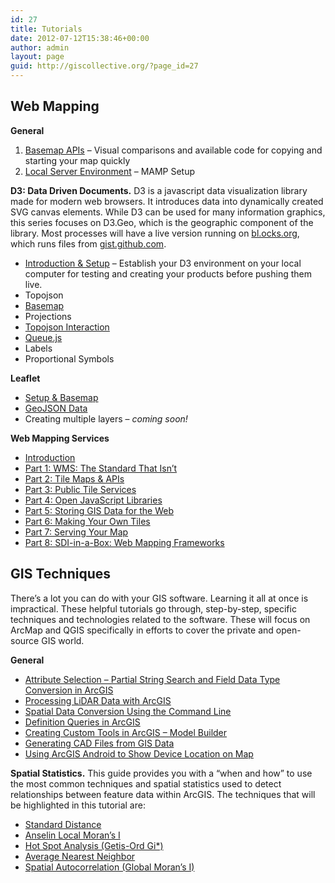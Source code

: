 ```yaml
---
id: 27
title: Tutorials
date: 2012-07-12T15:38:46+00:00
author: admin
layout: page
guid: http://giscollective.org/?page_id=27
---
```

## Web Mapping

**General**

  1. [Basemap APIs](http://www.mapsam.com/mugs/apis) &#8211; Visual comparisons and available code for copying and starting your map quickly
  2. [Local Server Environment](http://giscollective.org/local-server-environment-setup/) &#8211; MAMP Setup

**D3: Data Driven Documents.** D3 is a javascript data visualization library made for modern web browsers. It introduces data into dynamically created SVG canvas elements. While D3 can be used for many information graphics, this series focuses on D3.Geo, which is the geographic component of the library. Most processes will have a live version running on [bl.ocks.org](http://bl.ocks.org/svmatthews), which runs files from [gist.github.com](https://gist.github.com/svmatthews).

  * [Introduction & Setup](http://giscollective.org/d3-introduction-and-setup/) &#8211; Establish your D3 environment on your local computer for testing and creating your products before pushing them live.</span>
  * Topojson
  * [Basemap](http://giscollective.org/d3-basemap-with-topojson/)
  * Projections
  * [Topojson Interaction](http://giscollective.org/d3-topojson-interaction/)
  * [Queue.js](http://giscollective.org/d3-queue-js/)
  * Labels
  * Proportional Symbols

**Leaflet**

  * [Setup & Basemap](http://giscollective.org/tutorials/web-mapping/leaflet-1/)
  * [GeoJSON Data](http://giscollective.org/tutorials/web-mapping/leaflet-2/)
  * Creating multiple layers &#8211; _coming soon!_

**Web Mapping Services**

  * [Introduction](http://giscollective.org/tutorials/web-mapping/wmsintro/)
  * [Part 1: WMS: The Standard That Isn&#8217;t](http://giscollective.org/tutorials/web-mapping/wmsone/)
  * [Part 2: Tile Maps & APIs](http://giscollective.org/tutorials/web-mapping/wmstwo/)
  * [Part 3: Public Tile Services](http://giscollective.org/wmsthree/)
  * [Part 4: Open JavaScript Libraries](http://giscollective.org/wmsfour/)
  * [Part 5: Storing GIS Data for the Web](http://giscollective.org/wmsfive/)
  * [Part 6: Making Your Own Tiles](http://giscollective.org/wmssix/)
  * [Part 7: Serving Your Map](http://giscollective.org/tutorials/web-mapping/wmsseven)
  * [Part 8: SDI-in-a-Box: Web Mapping Frameworks](http://giscollective.org/tutorials/web-mapping/wmseight/)

## GIS Techniques

There&#8217;s a lot you can do with your GIS software. Learning it all at once is impractical. These helpful tutorials go through, step-by-step, specific techniques and technologies related to the software. These will focus on ArcMap and QGIS specifically in efforts to cover the private and open-source GIS world.

**General**

  * [Attribute Selection &#8211; Partial String Search and Field Data Type Conversion in ArcGIS](http://giscollective.org/attribute-selection-partial-string-search/)
  * [Processing LiDAR Data with ArcGIS](http://giscollective.org/tutorials/gis-techniques/bringing-lidar-data-into-arcgis/)
  * [Spatial Data Conversion Using the Command Line](http://giscollective.org/spatial-data-conversion-using-python/)
  * [Definition Queries in ArcGIS](http://giscollective.org/tutorials/gis-techniques/definition-query/)
  * [Creating Custom Tools in ArcGIS &#8211; Model Builder](http://giscollective.org/tutorials/gis-techniques/creating-custom-tools-in-arcgis-model-builder/)
  * [Generating CAD Files from GIS Data](http://giscollective.org/tutorials/gis-techniques/generating-cad-files-from-gis-data/)
  * [Using ArcGIS Android to Show Device Location on Map](http://giscollective.org/using-arcgis-android-sdk-to-show-device-location-on-map/)

**Spatial Statistics.** This guide provides you with a “when and how” to use the most common techniques and spatial statistics used to detect relationships between feature data within ArcGIS. The techniques that will be highlighted in this tutorial are:

  * [Standard Distance](http://giscollective.org/tutorials/gis-techniques/spatial-statistics/standard-distance/)
  * [Anselin Local Moran&#8217;s I](http://giscollective.org/tutorials/gis-techniques/spatial-statistics/anselin-local-morans-i/)
  * [Hot Spot Analysis (Getis-Ord Gi*)](http://giscollective.org/tutorials/gis-techniques/spatial-statistics/hot-spot-analysis/)
  * [Average Nearest Neighbor](http://giscollective.org/tutorials/gis-techniques/spatial-statistics/average-nearest-neighbor/)
  * [Spatial Autocorrelation (Global Moran&#8217;s I)](http://giscollective.org/tutorials/gis-techniques/spatial-statistics/spatial-autocorrelation/)